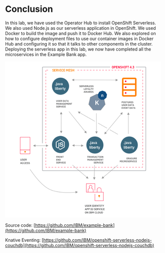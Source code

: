 # Conclusion

In this lab, we have used the Operator Hub to install OpenShift Serverless. We also used Node.js as our serverless application in OpenShift. We used Docker to build the image and push it to Docker Hub. We also explored on how to configure deployment files to use our container images in Docker Hub and configuring it so that it talks to other components in the cluster. Deploying the serverless app in this lab, we now have completed all the microservices in the Example Bank app.

![Example Bank App Architecture](../.gitbook/assets/image%20%281%29.png)

Source code: [https://github.com/IBM/example-bank](https://github.com/IBM/example-bank)

Knative Eventing: [https://github.com/IBM/openshift-serverless-nodejs-couchdb](https://github.com/IBM/openshift-serverless-nodejs-couchdb)

